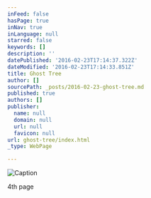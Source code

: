 ```yaml
---
inFeed: false
hasPage: true
inNav: true
inLanguage: null
starred: false
keywords: []
description: ''
datePublished: '2016-02-23T17:14:37.322Z'
dateModified: '2016-02-23T17:14:33.851Z'
title: Ghost Tree
author: []
sourcePath: _posts/2016-02-23-ghost-tree.md
published: true
authors: []
publisher:
  name: null
  domain: null
  url: null
  favicon: null
url: ghost-tree/index.html
_type: WebPage

---
```

![Caption](https://s3-us-west-2.amazonaws.com/the-grid-img/p/9888fc732f7c46e5cff91328156e885f4f2ef5cd.jpg)

4th page